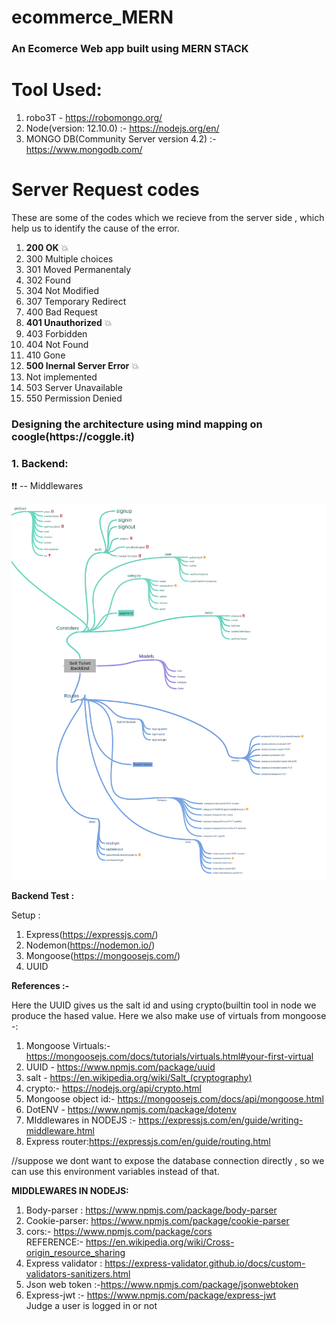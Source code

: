 # ecommerce_MERN
<h3>An Ecomerce Web app built using MERN STACK</h3>

<h1>Tool Used:</h1>

1. robo3T - https://robomongo.org/
2. Node(version: 12.10.0) :- https://nodejs.org/en/
3. MONGO DB(Community Server version 4.2) :-https://www.mongodb.com/

<h1>Server Request codes</h1>

These are some of the codes which we recieve from the server side , which help us to identify the cause of the error.

1.  **200 OK** :boom:
2.  300 Multiple choices
3.  301 Moved Permanentaly
4.  302 Found
5.  304 Not Modified
6.  307 Temporary Redirect
7.  400 Bad Request
8.  **401 Unauthorized** :boom:
9.  403 Forbidden
10. 404 Not Found
11. 410 Gone
12. **500 Inernal Server Error** :boom:
13. Not implemented
14. 503 Server Unavailable
15. 550 Permission Denied

<h3>Designing the architecture using mind mapping on coogle(https://coggle.it)</h3>

<h3>1. Backend:</h3>

:exclamation::exclamation:  -- Middlewares

![alt text](https://github.com/shaksham08/ecommerce_MERN/blob/master/backend.jpg "Backend")

**Backend Test :**

Setup : 

1. Express(https://expressjs.com/)
2. Nodemon(https://nodemon.io/)
3. Mongoose(https://mongoosejs.com/)
4. UUID


**References :-** 

Here the UUID gives us the salt id and using crypto(builtin tool in node we produce the hased value.
Here we also make use of virtuals from mongoose -: 
1. Mongoose Virtuals:-https://mongoosejs.com/docs/tutorials/virtuals.html#your-first-virtual
2. UUID - https://www.npmjs.com/package/uuid
3. salt - https://en.wikipedia.org/wiki/Salt_(cryptography)
4. crypto:- https://nodejs.org/api/crypto.html
5. Mongoose object id:- https://mongoosejs.com/docs/api/mongoose.html
6. DotENV - https://www.npmjs.com/package/dotenv
7. MIddlewares in NODEJS :- https://expressjs.com/en/guide/writing-middleware.html
8. Express router:https://expressjs.com/en/guide/routing.html

//suppose we dont want to expose the database connection directly , so we can use this environment variables instead of that.

**MIDDLEWARES IN NODEJS:**

1. Body-parser : https://www.npmjs.com/package/body-parser
2. Cookie-parser: https://www.npmjs.com/package/cookie-parser
3. cors:- https://www.npmjs.com/package/cors
<br>REFERENCE:- https://en.wikipedia.org/wiki/Cross-origin_resource_sharing
4. Express validator : https://express-validator.github.io/docs/custom-validators-sanitizers.html
5. Json web token :-https://www.npmjs.com/package/jsonwebtoken
6. Express-jwt :- https://www.npmjs.com/package/express-jwt
<br>Judge a user is logged in or not








